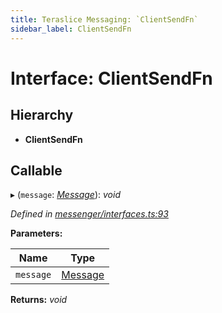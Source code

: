 ```yaml
---
title: Teraslice Messaging: `ClientSendFn`
sidebar_label: ClientSendFn
---
```


# Interface: ClientSendFn

## Hierarchy

* **ClientSendFn**

## Callable

▸ (`message`: *[Message](message.md)*): *void*

*Defined in [messenger/interfaces.ts:93](https://github.com/terascope/teraslice/blob/d3a803c3/packages/teraslice-messaging/src/messenger/interfaces.ts#L93)*

**Parameters:**

Name | Type |
------ | ------ |
`message` | [Message](message.md) |

**Returns:** *void*

